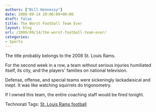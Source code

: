```yaml
---
authors: ["Bill Hennessy"]
date: 2008-09-14 20:06:09+00:00
draft: false
title: The Worst Football Team Ever
layout: blog
url: /2008/09/14/the-worst-football-team-ever/
categories:
- Sports
---
```


The title probably belongs to the 2008 St. Louis Rams. 

 

For the second week in a row, a team without serious injuries humiliated itself, its city, and the players' families on national television.

 

Defense, offense, and special teams were sickeningly lackadaisical and inept. It was like watching squirrels do trigonometry.

 

If I owned this team, the entire coaching staff would be fired tonight.

 

Technorati Tags: [St. Louis Rams](https://technorati.com/tags/St.%20Louis%20Rams),[football](https://technorati.com/tags/football)

